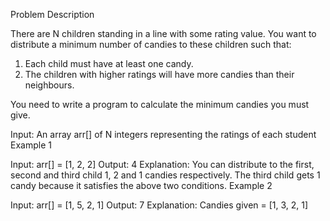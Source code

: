 Problem Description

There are N children standing in a line with some rating value. You want to distribute a minimum number of candies to these children such that:

1. Each child must have at least one candy.
2. The children with higher ratings will have more candies than their neighbours.

You need to write a program to calculate the minimum candies you must give.

Input: An array arr[] of N integers representing the ratings of each student
Example 1

Input: arr[] = [1, 2, 2]
Output: 4
Explanation: You can distribute to the first, second and third child 1, 2 and 1 candies respectively. The third child gets 1 candy because it satisfies the above two conditions.
Example 2

Input: arr[] = [1, 5, 2, 1]
Output: 7
Explanation: Candies given = [1, 3, 2, 1]